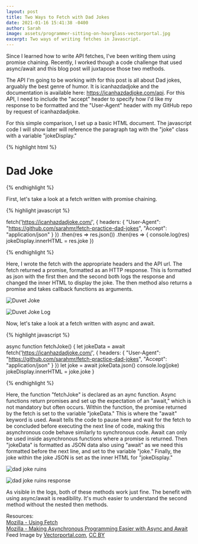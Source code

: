 ```yaml
---
layout: post
title: Two Ways to Fetch with Dad Jokes
date: 2021-01-16 15:41:38 -0400
author: Sarah
image: assets/programmer-sitting-on-hourglass-vectorportal.jpg
excerpt: Two ways of writing fetches in Javascript.
---
```


Since I learned how to write API fetches, I've been writing them using promise chaining. Recently, I worked though a code challenge that used async/await and this blog post will juxtapose those two methods.

The API I'm going to be working with for this post is all about Dad jokes, arguably the best genre of humor. It is icanhazdadjoke and the documentation is available here: https://icanhazdadjoke.com/api. For this API, I need to include the "accept" header to specify how I'd like my response to be formatted and the "User-Agent" header with my GitHub repo by request of icanhazdadjoke. 

For this simple comparison, I set up a basic HTML document. The javascript code I will show later will reference the paragraph tag with the "joke" class with a variable "jokeDisplay."

{% highlight html %}

<!DOCTYPE html>
<html lang="en">
  <head>
    <script defer src="index.js" ></script>
  </head>
  <body>
    <h1>Dad Joke</h1>
    <p class="joke" ></p>
  </body>
</html>

{% endhighlight %}

First, let's take a look at a fetch written with promise chaining.

{% highlight javascript %}

fetch('https://icanhazdadjoke.com/', {
  headers: {
    "User-Agent": "https://github.com/sarahmr/fetch-practice-dad-jokes",
    "Accept": "application/json"
  }
})
  .then(res => res.json())
  .then(res => {
    console.log(res)
    jokeDisplay.innerHTML = res.joke
  })

{% endhighlight %}

Here, I wrote the fetch with the appropriate headers and the API url. The fetch returned a promise, formatted as an HTTP response. This is formatted as json with the first then and the second both logs the response and changed the inner HTML to display the joke. The then method also returns a promise and takes callback functions as arguments.

![Duvet Joke](/cautious-coder/assets/joke-duvet.png)

![Duvet Joke Log](/cautious-coder/assets/json-response-duvet.png)

Now, let's take a look at a fetch written with async and await.

{% highlight javascript %}

async function fetchJoke() {
  let jokeData = await fetch('https://icanhazdadjoke.com/', {
      headers: {
        "User-Agent": "https://github.com/sarahmr/fetch-practice-dad-jokes",
        "Accept": "application/json"
      }
    })
  let joke = await jokeData.json()
  console.log(joke)
  jokeDisplay.innerHTML = joke.joke
}

{% endhighlight %}

Here, the function "fetchJoke" is declared as an aync function. Async functions return promises and set up the expectation of an "await," which is not mandatory but often occurs. Within the function, the promise returned by the fetch is set to the variable "jokeData." This is where the "await" keyword is used. Await tells the code to pause here and wait for the fetch to be concluded before executing the next line of code, making this asynchronous code behave similarly to synchronous code. Await can only be used inside asynchronous functions where a promise is returned. Then "jokeData" is formatted as JSON data also using "await" as we need this formatted before the next line, and set to the variable "joke." Finally, the joke within the joke JSON is set as the inner HTML for "jokeDisplay." 

![dad joke ruins](/cautious-coder/assets/dad-joke-ruins.jpg)  

![dad joke ruins response](/cautious-coder/assets/json-response-ruins.png)


As visible in the logs, both of these methods work just fine. The benefit with using async/await is readibility. It's much easier to understand the second method without the nested then methods. 

Resources:  
[Mozilla - Using Fetch](https://developer.mozilla.org/en-US/docs/Web/API/Fetch_API/Using_Fetch)  
[Mozilla - Making Asynchronous Programming Easier with Async and Await](https://developer.mozilla.org/en-US/docs/Learn/JavaScript/Asynchronous/Async_await)  
Feed Image by <a href=" https://www.vectorportal.com" >Vectorportal.com</a>,  <a class="external text" href="https://creativecommons.org/licenses/by/4.0/" >CC BY</a>